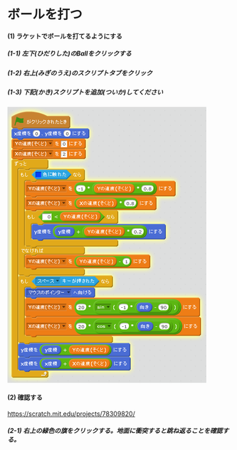 # ボールを打つ


#### (1) ラケットでボールを打てるようにする
##### (1-1) 左下(ひだりした)のBallをクリックする
##### (1-2) 右上(みぎのうえ)のスクリプトタブをクリック
##### (1-3) 下記(かき)スクリプトを追加(ついか)してください
![](shot_script_001.png)


#### (2) 確認する
https://scratch.mit.edu/projects/78309820/

##### (2-1) 右上の緑色の旗をクリックする。地面に衝突すると跳ね返ることを確認する。
